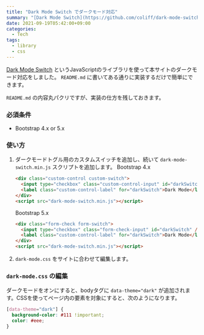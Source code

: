 ```yaml
---
title: "Dark Mode Switch でダークモード対応"
summary: "[Dark Mode Switch](https://github.com/coliff/dark-mode-switch) というJavaScriptのライブラリを使って本サイトのダークモード対応をしました。"
date: 2021-09-19T05:42:00+09:00
categories:
  - Tech
tags:
  - library
  - css
---
```


[Dark Mode Switch](https://github.com/coliff/dark-mode-switch) というJavaScriptのライブラリを使って本サイトのダークモード対応をしました。
`README.md` に書いてある通りに実装するだけで簡単にできます。

`README.md` の内容丸パクリですが、実装の仕方を残しておきます。

### 必須条件

- Bootstrap 4.x or 5.x

### 使い方

1. ダークモードトグル用のカスタムスイッチを追加し、続いて `dark-mode-switch.min.js` スクリプトを追加します。
   Bootstrap 4.x
   ```html
   <div class="custom-control custom-switch">
     <input type="checkbox" class="custom-control-input" id="darkSwitch" />
     <label class="custom-control-label" for="darkSwitch">Dark Mode</label>
   </div>
   <script src="dark-mode-switch.min.js"></script>
   ```
   Bootstrap 5.x
   ```html
   <div class="form-check form-switch">
     <input type="checkbox" class="form-check-input" id="darkSwitch" />
     <label class="custom-control-label" for="darkSwitch">Dark Mode</label>
   </div>
   <script src="dark-mode-switch.min.js"></script>
   ```
1. `dark-mode.css` をサイトに合わせて編集します。

### `dark-mode.css` の編集

ダークモードをオンにすると、bodyタグに `data-theme="dark"` が追加されます。CSSを使ってページ内の要素を対象にすると、次のようになります。

```css
[data-theme="dark"] {
  background-color: #111 !important;
  color: #eee;
}
```
